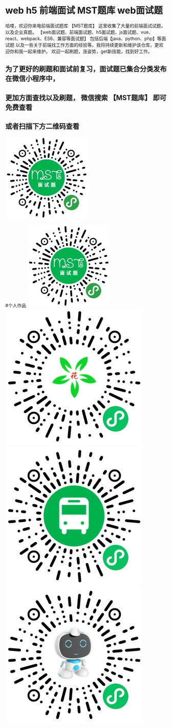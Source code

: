 # web h5 前端面试 MST题库 web面试题

 哈喽，欢迎你来电前端面试题库 【MST题库】 
 这里收集了大量的前端面试试题，以及企业真题。
 【web面试题、前端面试题、h5面试题、js面试题、vue、react、webpack、ES6、兼容等面试题】
 包括后端【java、python、php】等面试题
 以及一些关于前端找工作方面的经验等。我将持续更新和维护该仓库，更欢迎你和我一起来维护。
 欢迎一起刷题，涨姿势，get新技能，找到好工作。


## 为了更好的刷题和面试前复习，面试题已集合分类发布在微信小程序中，
## 更加方面查找以及刷题， 微信搜索  【MST题库】 即可免费查看
## 或者扫描下方二维码查看

![MST题库](https://github.com/l55776/web-MST/blob/master/img/mst.png)


#个人作品
![MST题库](./img/mst.png)
![花千铺](./img/1.jpg)
![地铁线路图](./img/2.jpg)
![识图灵](./img/3.jpg)
















